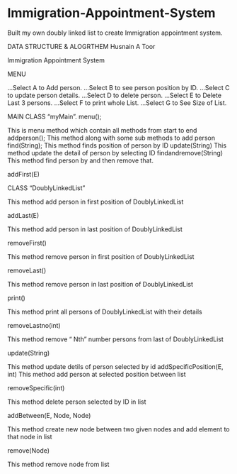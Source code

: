 # Immigration-Appointment-System
Built my own doubly linked list to create Immigration appointment system.

DATA STRUCTURE & ALOGRTHEM
Husnain A Toor

Immigration Appointment System


MENU

...Select A to Add person.
...Select B to see person position by ID.
...Select C to update person details.
...Select D to delete person.
...Select E to Delete Last 3 persons.
...Select F to print whole List.
...Select G to See Size of List.

MAIN CLASS “myMain”.
menu();

This is menu method which contain all methods from start to end addperson();
This method along with some sub methods to add person find(String);
This method finds position of person by ID update(String)
This method update the detail of person by selecting ID findandremove(String)
This method find person by and then remove that.
 
 
addFirst(E)

CLASS “DoublyLinkedList”

This method add person in first position of DoublyLinkedList

addLast(E)

This method add person in last position of DoublyLinkedList

removeFirst()

This method remove person in first position of DoublyLinkedList

removeLast()

This method remove person in last position of DoublyLinkedList

print()

This method print all persons of DoublyLinkedList with their details

removeLastno(int)

This method remove “ Nth” number persons from last of DoublyLinkedList

update(String)

This method update detils of person selected by id addSpecificPosition(E, int)
This method add person at selected position between list

removeSpecific(int)

This method delete person selected by ID in list

addBetween(E, Node<E>, Node<E>)

This method create new node between two given nodes and add element to that node in list
 
remove(Node<E>)

This method remove node from list
